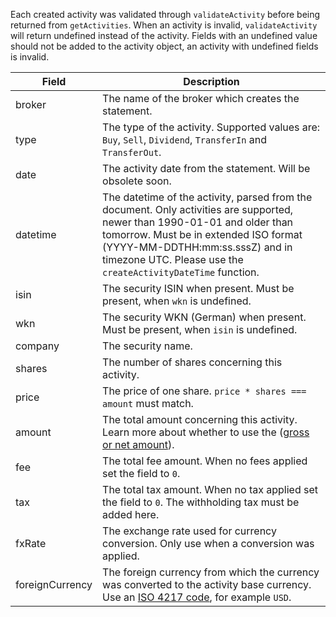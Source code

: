 Each created activity was validated through `validateActivity` before being returned from `getActivities`.
When an activity is invalid, `validateActivity` will return undefined instead of the activity.
Fields with an undefined value should not be added to the activity object, an activity with undefined fields is invalid.

| Field           | Description                                                                                                                                                                                                                                                            |
| --------------- | ---------------------------------------------------------------------------------------------------------------------------------------------------------------------------------------------------------------------------------------------------------------------- |
| broker          | The name of the broker which creates the statement.                                                                                                                                                                                                                    |
| type            | The type of the activity. Supported values are: `Buy`, `Sell`, `Dividend`, `TransferIn` and `TransferOut`.                                                                                                                                                             |
| date            | The activity date from the statement. Will be obsolete soon.                                                                                                                                                                                                           |
| datetime        | The datetime of the activity, parsed from the document. Only activities are supported, newer than 1990-01-01 and older than tomorrow. Must be in extended ISO format (YYYY-MM-DDTHH:mm:ss.sssZ) and in timezone UTC. Please use the `createActivityDateTime` function. |
| isin            | The security ISIN when present. Must be present, when `wkn` is undefined.                                                                                                                                                                                              |
| wkn             | The security WKN (German) when present. Must be present, when `isin` is undefined.                                                                                                                                                                                     |
| company         | The security name.                                                                                                                                                                                                                                                     |
| shares          | The number of shares concerning this activity.                                                                                                                                                                                                                         |
| price           | The price of one share. `price * shares === amount` must match.                                                                                                                                                                                                        |
| amount          | The total amount concerning this activity. Learn more about whether to use the ([gross or net amount](amount.md)).                                                                                                                                                     |
| fee             | The total fee amount. When no fees applied set the field to `0`.                                                                                                                                                                                                       |
| tax             | The total tax amount. When no tax applied set the field to `0`. The withholding tax must be added here.                                                                                                                                                                |
| fxRate          | The exchange rate used for currency conversion. Only use when a conversion was applied.                                                                                                                                                                                |
| foreignCurrency | The foreign currency from which the currency was converted to the activity base currency. Use an [ISO 4217 code](https://en.wikipedia.org/wiki/ISO_4217#Active_codes), for example `USD`.                                                                              |
